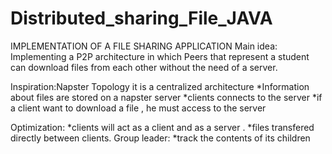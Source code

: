 # Distributed_sharing_File_JAVA
IMPLEMENTATION OF A FILE SHARING APPLICATION
Main idea:
Implementing a P2P architecture in which Peers that represent a student  can download files from each other without the need of a server.

Inspiration:Napster Topology
it is a centralized architecture 
*Information about files are stored on a napster server 
*clients connects to the server
*if a client want to download a file , he must access to the server

Optimization:
*clients will act as a client and as a server .
*files transfered  directly between clients.
Group leader:
*track the contents of its children
